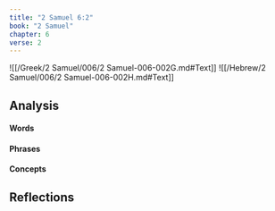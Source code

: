 ```yaml
---
title: "2 Samuel 6:2"
book: "2 Samuel"
chapter: 6
verse: 2
---
```

![[/Greek/2 Samuel/006/2 Samuel-006-002G.md#Text]]
![[/Hebrew/2 Samuel/006/2 Samuel-006-002H.md#Text]]

## Analysis

#### Words

#### Phrases

#### Concepts

## Reflections
